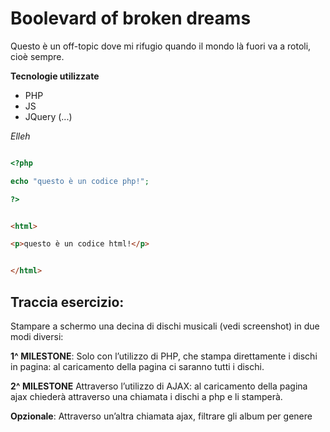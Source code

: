 # Boolevard of broken dreams

Questo è un off-topic dove mi rifugio quando il mondo là fuori va a rotoli, cioè sempre.

**Tecnologie utilizzate**

- PHP
- JS
- JQuery (...)

 _Elleh_


```php  

<?php

echo "questo è un codice php!";

?>

```
```html  

<html>

<p>questo è un codice html!</p>


</html>
```

## Traccia esercizio:

Stampare a schermo una decina di dischi musicali (vedi screenshot) in due modi diversi:

**1^ MILESTONE**: Solo con l’utilizzo di PHP, che stampa direttamente i dischi in pagina: al caricamento della pagina ci saranno tutti i dischi.

**2^ MILESTONE** Attraverso l’utilizzo di AJAX: al caricamento della pagina ajax chiederà attraverso una chiamata i dischi a php e li stamperà.

**Opzionale**:
Attraverso un’altra chiamata ajax, filtrare gli album per genere
